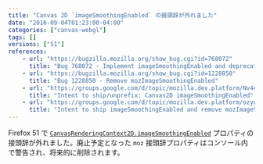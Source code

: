 ```yaml
---
title: "Canvas 2D `imageSmoothingEnabled` の接頭辞が外れました"
date: "2016-09-04T01:23:00-04:00"
categories: ["canvas-webgl"]
tags: []
versions: ["51"]
references:
    - url: "https://bugzilla.mozilla.org/show_bug.cgi?id=768072"
      title: "Bug 768072 - Implement imageSmoothingEnabled and deprecate mozImageSmoothingEnabled"
    - url: "https://bugzilla.mozilla.org/show_bug.cgi?id=1228850"
      title: "Bug 1228850 - Remove mozImageSmoothingEnabled"
    - url: "https://groups.google.com/d/topic/mozilla.dev.platform/Nv4efVxrhCo/discussion"
      title: "Intent to ship/unprefix: Canvas2D imageSmoothingEnabled"
    - url: "https://groups.google.com/d/topic/mozilla.dev.platform/ozygu09pg_o/discussion"
      title: "Intent to ship imageSmoothingEnabled and remove mozImageSmoothingEnabled."
---
```

Firefox 51 で [`CanvasRenderingContext2D.imageSmoothingEnabled`](https://developer.mozilla.org/ja/docs/Web/API/CanvasRenderingContext2D/imageSmoothingEnabled) プロパティの接頭辞が外れました。廃止予定となった `moz` 接頭辞プロパティはコンソール内で警告され、将来的に削除されます。
